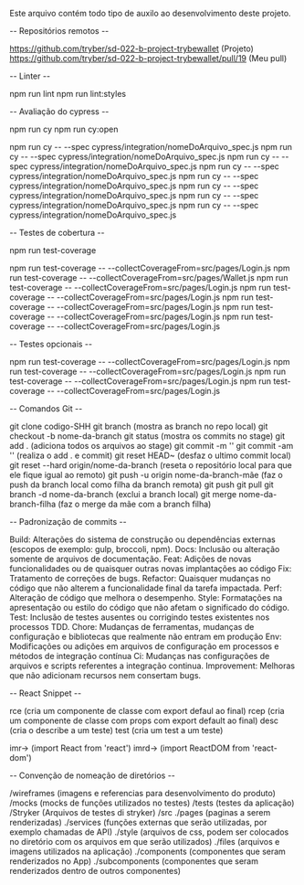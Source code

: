Este arquivo contém todo tipo de auxilo ao desenvolvimento deste projeto.

-- Repositórios remotos --

  https://github.com/tryber/sd-022-b-project-trybewallet  (Projeto)
  https://github.com/tryber/sd-022-b-project-trybewallet/pull/19  (Meu pull)

-- Linter --

  npm run lint
  npm run lint:styles
  
-- Avaliação do cypress -- 

  npm run cy
  npm run cy:open
  
  npm run cy -- --spec cypress/integration/nomeDoArquivo_spec.js
  npm run cy -- --spec cypress/integration/nomeDoArquivo_spec.js
  npm run cy -- --spec cypress/integration/nomeDoArquivo_spec.js
  npm run cy -- --spec cypress/integration/nomeDoArquivo_spec.js
  npm run cy -- --spec cypress/integration/nomeDoArquivo_spec.js
  npm run cy -- --spec cypress/integration/nomeDoArquivo_spec.js
  npm run cy -- --spec cypress/integration/nomeDoArquivo_spec.js
  npm run cy -- --spec cypress/integration/nomeDoArquivo_spec.js
  
-- Testes de cobertura --

  npm run test-coverage
  
  npm run test-coverage -- --collectCoverageFrom=src/pages/Login.js
  npm run test-coverage -- --collectCoverageFrom=src/pages/Wallet.js
  npm run test-coverage -- --collectCoverageFrom=src/pages/Login.js
  npm run test-coverage -- --collectCoverageFrom=src/pages/Login.js
  npm run test-coverage -- --collectCoverageFrom=src/pages/Login.js
  npm run test-coverage -- --collectCoverageFrom=src/pages/Login.js
  npm run test-coverage -- --collectCoverageFrom=src/pages/Login.js
  
-- Testes opcionais --

  npm run test-coverage -- --collectCoverageFrom=src/pages/Login.js
  npm run test-coverage -- --collectCoverageFrom=src/pages/Login.js
  npm run test-coverage -- --collectCoverageFrom=src/pages/Login.js
  npm run test-coverage -- --collectCoverageFrom=src/pages/Login.js
  
-- Comandos Git --

  git clone codigo-SHH
  git branch  (mostra as branch no repo local)
  git checkout -b nome-da-branch
  git status (mostra os commits no stage)
  git add .  (adiciona todos os arquivos ao stage)
  git commit -m ''
  git commit -am '' (realiza o add . e commit)
  git reset HEAD~ (desfaz o ultimo commit local)
  git reset --hard origin/nome-da-branch  (reseta o repositório local para que ele fique igual ao remoto)
  git push -u origin nome-da-branch-mãe (faz o push da branch local como filha da branch remota)
  git push
  git pull
  git branch -d nome-da-branch (exclui a branch local)
  git merge nome-da-branch-filha (faz o merge da mãe com a branch filha)
 
-- Padronização de commits --

  Build: Alterações do sistema de construção ou dependências externas (escopos de exemplo: gulp, broccoli, npm).
  Docs: Inclusão ou alteração somente de arquivos de documentação.
  Feat: Adições de novas funcionalidades ou de quaisquer outras novas implantações ao código
  Fix: Tratamento de correções de bugs.
  Refactor: Quaisquer mudanças no código que não alterem a funcionalidade final da tarefa impactada.
  Perf: Alteração de código que melhora o desempenho.
  Style: Formatações na apresentação ou estilo do código que não afetam o significado do código.
  Test: Inclusão de testes ausentes ou corrigindo testes existentes nos processos TDD.
  Chore: Mudanças de ferramentas, mudanças de configuração e bibliotecas que realmente não entram em produção
  Env: Modificações ou adições em arquivos de configuração em processos e métodos de integração contínua
  Ci: Mudanças nas configurações de arquivos e scripts referentes a integração continua.
  Improvement: Melhoras que não adicionam recursos nem consertam bugs.

-- React Snippet --
  
  rce  (cria um componente de classe com export defaul ao final)
  rcep  (cria um componente de classe com props com export default ao final)
  desc  (cria o describe a um teste)
  test  (cria um test a um teste)

  imr→  (import React from 'react')
  imrd→  (import ReactDOM from 'react-dom')

-- Convenção de nomeação de diretórios --

  /wireframes  (imagens e referencias para desenvolvimento do produto)
  /mocks  (mocks de funções utilizados no testes)
  /tests  (testes da aplicação)
  /Stryker (Arquivos de testes di stryker)
  /src
   ./pages  (paginas a serem renderizadas)
   ./services  (funções externas que serão utilizadas, por exemplo chamadas de API)
   ./style  (arquivos de css, podem ser colocados no diretório com os arquivos em que serão utilizados)
   ./files  (arquivos e imagens utilizados na aplicação)
   ./components  (componentes que seram renderizados no App)
     ./subcomponents  (componentes que seram renderizados dentro de outros componentes)
   
